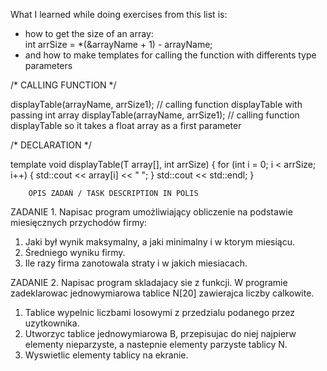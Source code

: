 What I learned while doing exercises from this list is:
  * how to get the size of an array:   
    int arrSize = *(&arrayName + 1) - arrayName;
  * and how to make templates for calling the function with differents type parameters
  
  /* CALLING FUNCTION */
  
  displayTable<int>(arrayName, arrSize1); // calling function displayTable with passing int array
  displayTable<float>(arrayName, arrSize1); // calling function displayTable so it takes a float array as a first parameter
  
  /* DECLARATION */
  
  template <typename T> void displayTable(T array[], int arrSize)
{
    for (int i = 0; i < arrSize; i++)
    {
        std::cout << array[i] << " ";
    }
    std::cout << std::endl;
}

        OPIS ZADAŃ / TASK DESCRIPTION IN POLIS

ZADANIE 1. Napisac program umożliwiający obliczenie na podstawie miesięcznych przychodów firmy:

1. Jaki był wynik maksymalny, a jaki minimalny i w ktorym miesiącu.
2. Średniego wyniku firmy.
3. Ile razy firma zanotowala straty i w jakich miesiacach.

ZADANIE 2. Napisac program skladajacy sie z funkcji. W programie zadeklarowac jednowymiarowa tablice N[20] zawierajca liczby calkowite.

1. Tablice wypelnic liczbami losowymi z przedzialu podanego przez uzytkownika.
2. Utworzyc tablice jednowymiarowa B, przepisujac do niej najpierw elementy nieparzyste, a nastepnie elementy parzyste tablicy N.
3. Wyswietlic elementy tablicy na ekranie.
